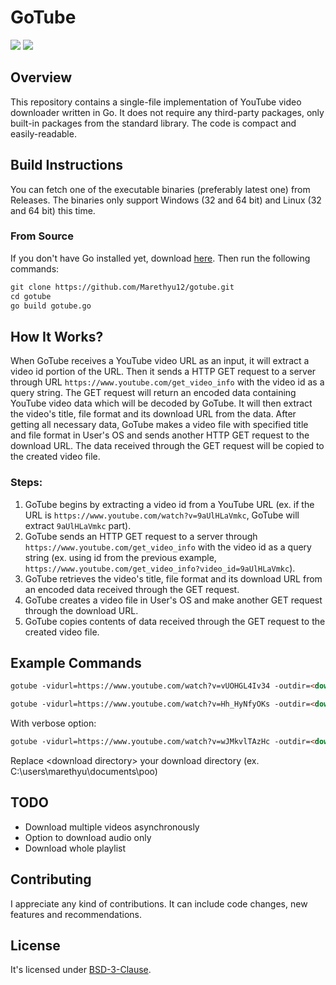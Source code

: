 # GoTube

![](https://img.shields.io/badge/build-passing-green)
![](https://img.shields.io/badge/version-v1.1-blue)

## Overview

This repository contains a single-file implementation of YouTube video downloader written in Go. It does not require any third-party packages, only built-in packages from the standard library. The code is compact and easily-readable.

## Build Instructions

You can fetch one of the executable binaries (preferably latest one) from Releases. The binaries only support Windows (32 and 64 bit) and Linux (32 and 64 bit) this time.

### From Source

If you don't have Go installed yet, download [here](https://golang.org/dl/). Then run the following commands:
```markdown
git clone https://github.com/Marethyu12/gotube.git
cd gotube
go build gotube.go
```

## How It Works?

When GoTube receives a YouTube video URL as an input, it will extract a video id portion of the URL. Then it sends a HTTP GET request to a server through URL ```https://www.youtube.com/get_video_info``` with the video id as a query string. The GET request will return an encoded data containing YouTube video data which will be decoded by GoTube. It will then extract the video's title, file format and its download URL from the data. After getting all necessary data, GoTube makes a video file with specified title and file format in User's OS and sends another HTTP GET request to the download URL. The data received through the GET request will be copied to the created video file.

### Steps:

1. GoTube begins by extracting a video id from a YouTube URL (ex. if the URL is ```https://www.youtube.com/watch?v=9aUlHLaVmkc```, GoTube will extract ```9aUlHLaVmkc``` part).
2. GoTube sends an HTTP GET request to a server through ```https://www.youtube.com/get_video_info``` with the video id as a query string (ex. using id from the previous example, ```https://www.youtube.com/get_video_info?video_id=9aUlHLaVmkc```).
3. GoTube retrieves the video's title, file format and its download URL from an encoded data received through the GET request.
4. GoTube creates a video file in User's OS and make another GET request through the download URL.
5. GoTube copies contents of data received through the GET request to the created video file.

## Example Commands

```markdown
gotube -vidurl=https://www.youtube.com/watch?v=vUOHGL4Iv34 -outdir=<download directory>
```

```markdown
gotube -vidurl=https://www.youtube.com/watch?v=Hh_HyNfyOKs -outdir=<download directory>
```

With verbose option:
```markdown
gotube -vidurl=https://www.youtube.com/watch?v=wJMkvlTAzHc -outdir=<download directory> -v
```

Replace \<download directory\> your download directory (ex. C:\users\marethyu\documents\poo)

## TODO
 - Download multiple videos asynchronously
 - Option to download audio only
 - Download whole playlist

## Contributing

I appreciate any kind of contributions. It can include code changes, new features and recommendations.

## License

It's licensed under [BSD-3-Clause](LICENSE).
